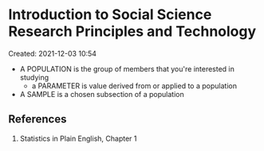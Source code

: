 # Introduction to Social Science Research Principles and Technology
Created: 2021-12-03 10:54


- A POPULATION is the group of members that you're interested in studying
	- a PARAMETER is value derived from or applied to a population 
- A SAMPLE is a chosen subsection of a population 








## References
1. Statistics in Plain English, Chapter 1
